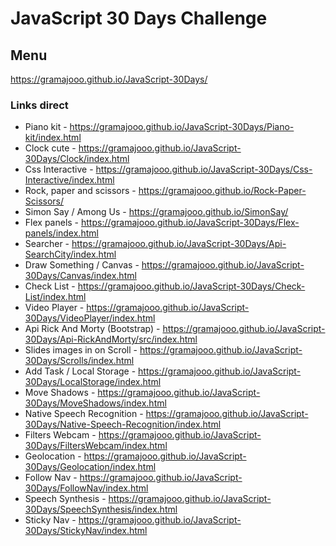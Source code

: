 # JavaScript 30 Days Challenge
## Menu
https://gramajooo.github.io/JavaScript-30Days/

### Links direct

* Piano kit - https://gramajooo.github.io/JavaScript-30Days/Piano-kit/index.html
* Clock cute - https://gramajooo.github.io/JavaScript-30Days/Clock/index.html
* Css Interactive - https://gramajooo.github.io/JavaScript-30Days/Css-Interactive/index.html
* Rock, paper and scissors - https://gramajooo.github.io/Rock-Paper-Scissors/
* Simon Say / Among Us - https://gramajooo.github.io/SimonSay/
* Flex panels - https://gramajooo.github.io/JavaScript-30Days/Flex-panels/index.html
* Searcher - https://gramajooo.github.io/JavaScript-30Days/Api-SearchCity/index.html
* Draw Something / Canvas - https://gramajooo.github.io/JavaScript-30Days/Canvas/index.html
* Check List - https://gramajooo.github.io/JavaScript-30Days/Check-List/index.html
* Video Player - https://gramajooo.github.io/JavaScript-30Days/VideoPlayer/index.html
* Api Rick And Morty (Bootstrap) - https://gramajooo.github.io/JavaScript-30Days/Api-RickAndMorty/src/index.html
* Slides images in on Scroll - https://gramajooo.github.io/JavaScript-30Days/Scrolls/index.html
* Add Task / Local Storage - https://gramajooo.github.io/JavaScript-30Days/LocalStorage/index.html
* Move Shadows - https://gramajooo.github.io/JavaScript-30Days/MoveShadows/index.html
* Native Speech Recognition - https://gramajooo.github.io/JavaScript-30Days/Native-Speech-Recognition/index.html
* Filters Webcam - https://gramajooo.github.io/JavaScript-30Days/FiltersWebcam/index.html
* Geolocation - https://gramajooo.github.io/JavaScript-30Days/Geolocation/index.html
* Follow Nav - https://gramajooo.github.io/JavaScript-30Days/FollowNav/index.html
* Speech Synthesis - https://gramajooo.github.io/JavaScript-30Days/SpeechSynthesis/index.html
* Sticky Nav - https://gramajooo.github.io/JavaScript-30Days/StickyNav/index.html